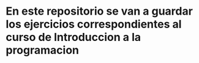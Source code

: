 # En este repositorio se van a guardar los ejercicios correspondientes al curso de Introduccion a la programacion
